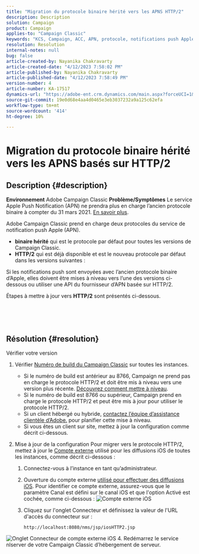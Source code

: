 ```yaml
---
title: "Migration du protocole binaire hérité vers les APNS HTTP/2"
description: Description
solution: Campaign
product: Campaign
applies-to: "Campaign Classic"
keywords: "KCS, Campaign, ACC, APN, protocole, notifications push Apple"
resolution: Resolution
internal-notes: null
bug: false
article-created-by: Nayanika Chakravarty
article-created-date: "4/12/2023 7:58:02 PM"
article-published-by: Nayanika Chakravarty
article-published-date: "4/12/2023 7:58:49 PM"
version-number: 4
article-number: KA-17517
dynamics-url: "https://adobe-ent.crm.dynamics.com/main.aspx?forceUCI=1&pagetype=entityrecord&etn=knowledgearticle&id=3e3bf14f-6cd9-ed11-a7c7-6045bd006b4b"
source-git-commit: 19e0d68e4aa4d0465e3eb3037232a9a125c62efa
workflow-type: tm+mt
source-wordcount: '414'
ht-degree: 10%

---
```


# Migration du protocole binaire hérité vers les APNS basés sur HTTP/2

## Description {#description}

<b>Environnement</b>
Adobe Campaign Classic
<b>Problème/Symptômes</b>
Le service Apple Push Notification (APN) ne prendra plus en charge l’ancien protocole binaire à compter du 31 mars 2021. [En savoir plus](https://developer.apple.com/news/?id=c88acm2b).

Adobe Campaign Classic prend en charge deux protocoles du service de notification push Apple (APN).

- <b>binaire hérité</b> qui est le protocole par défaut pour toutes les versions de Campaign Classic.
- <b>HTTP/2</b> qui est déjà disponible et est le nouveau protocole par défaut dans les versions suivantes :


Si les notifications push sont envoyées avec l’ancien protocole binaire d’Apple, elles doivent être mises à niveau vers l’une des versions ci-dessous ou utiliser une API du fournisseur d’APN basée sur HTTP/2.

Étapes à mettre à jour vers <b>HTTP/2</b> sont présentés ci-dessous.


<br><br> <br>

## Résolution {#resolution}

Vérifier votre version
1. Vérifier [Numéro de build du Campaign Classic](https://experienceleague.adobe.com/docs/campaign-classic/using/getting-started/starting-with-adobe-campaign/launching-adobe-campaign.html?lang=fr#getting-your-campaign-version) sur toutes les instances.

   - Si le numéro de build est antérieur au 8766, Campaign ne prend pas en charge le protocole HTTP/2 et doit être mis à niveau vers une version plus récente. [Découvrez comment mettre à niveau](https://experienceleague.adobe.com/docs/campaign-classic/using/monitoring-campaign-classic/updating-adobe-campaign/build-upgrade.html?lang=en#performing-a-build-upgrade).
   - Si le numéro de build est 8766 ou supérieur, Campaign prend en charge le protocole HTTP/2 et peut être mis à jour pour utiliser le protocole HTTP/2.
   - Si un client hébergé ou hybride, [contactez l’équipe d’assistance clientèle d’Adobe.](https://experienceleague.adobe.com/docs/customer-one/using/home.html?lang=fr) pour planifier cette mise à niveau.
   - Si vous êtes un client sur site, mettez à jour la configuration comme décrit ci-dessous.
2. Mise à jour de la configuration Pour migrer vers le protocole HTTP/2, mettez à jour le [Compte externe](https://experienceleague.adobe.com/docs/campaign-classic/using/installing-campaign-classic/accessing-external-database/external-accounts.html?lang=en) utilisé pour les diffusions iOS de toutes les instances, comme décrit ci-dessous :

   1. Connectez-vous à l’instance en tant qu’administrateur.
   2. Ouverture du compte externe [utilisé pour effectuer des diffusions iOS](https://experienceleague.adobe.com/docs/campaign-classic/using/sending-messages/sending-push-notifications/configure-the-mobile-app/configuring-the-mobile-application.html?lang=fr). Pour identifier ce compte externe, assurez-vous que le paramètre Canal est défini sur le canal iOS et que l&#39;option Activé est cochée, comme ci-dessous : ![Compte externe iOS](https://helpx.adobe.com/content/dam/help/en/campaign/kb/migrate-to-http2/jcr_content/main-pars/procedure/proc_par/step_1/step_par/image/iOS-ext-account.png "iOS-ext-account")
   3. Cliquez sur l&#39;onglet Connecteur et définissez la valeur de l&#39;URL d&#39;accès du connecteur sur :

      ```
      http://localhost:8080/nms/jsp/iosHTTP2.jsp
      ```

![Onglet Connecteur de compte externe iOS](https://helpx.adobe.com/content/dam/help/en/campaign/kb/migrate-to-http2/jcr_content/main-pars/procedure/proc_par/step/step_par/image/iOs-ext-account-connector.png "iOS-ext-account-connector")
4. Redémarrez le service nlserver de votre Campaign Classic d’hébergement de serveur.

